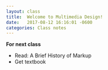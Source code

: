```yaml
---
layout: class
title:  Welcome to Multimedia Design!
date:   2017-08-12 16:16:01 -0600
categories: Class notes
---
```

**For next class**
- Read: A Brief History of Markup
- Get textbook

